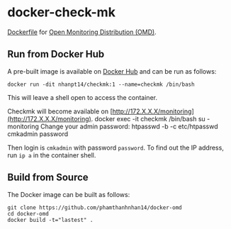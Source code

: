 docker-check-mk
==========

[Dockerfile](https://www.docker.com) for [Open Monitoring Distribution (OMD)](http://omdistro.org).

Run from Docker Hub
-------------------

A pre-built image is available on [Docker Hub](https://hub.docker.com/r/nhanpt14/checkmk) and can be run as follows:

    docker run -dit nhanpt14/checkmk:1 --name=checkmk /bin/bash

This will leave a shell open to access the container.

Checkmk will become available on [http://172.X.X.X/monitoring](http://172.X.X.X/monitoring).
    docker exec -it checkmk /bin/bash
    su - monitoring
Change your admin password:
    htpasswd -b -c etc/htpasswd cmkadmin password
 
Then login is `cmkadmin` with password `password`.
To find out the IP address, run `ip a` in the container shell.

Build from Source
-----------------

The Docker image can be built as follows:

    git clone https://github.com/phamthanhnhan14/docker-omd
    cd docker-omd
    docker build -t="lastest" .
